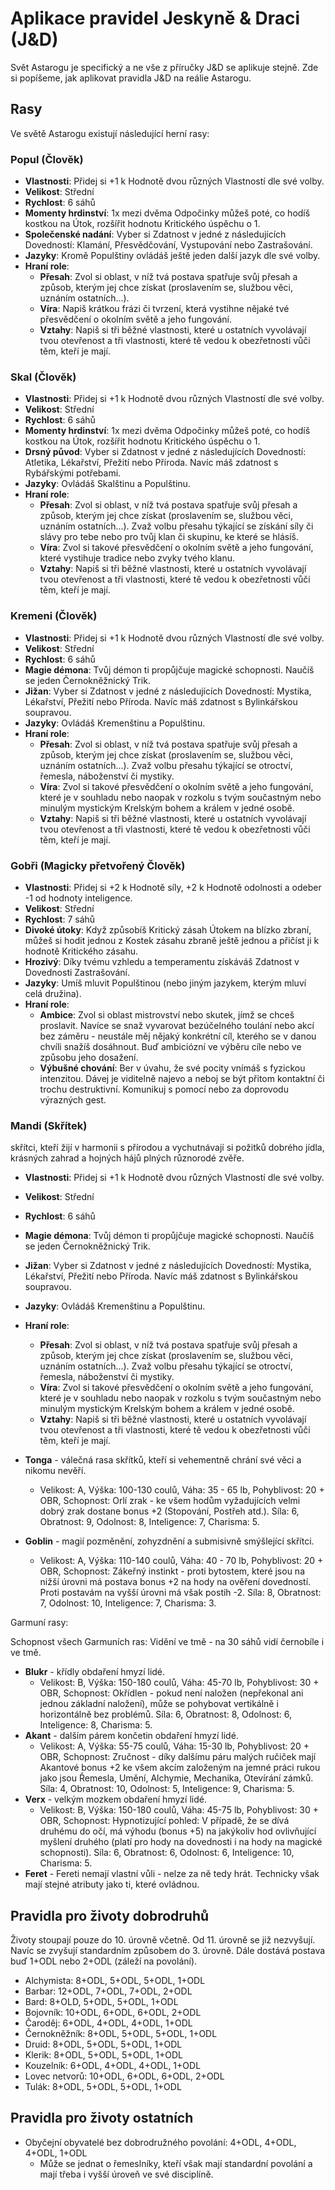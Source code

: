 # Aplikace pravidel Jeskyně & Draci (J&D)

Svět Astarogu je specifický a ne vše z příručky J&D se aplikuje stejně. Zde si popíšeme, jak aplikovat pravidla J&D na reálie Astarogu.

## Rasy

Ve světě Astarogu existují následující herní rasy:

### Popul (Člověk)

* **Vlastnosti**: Přidej si +1 k Hodnotě dvou různých Vlastností dle své volby.
* **Velikost**: Střední
* **Rychlost**: 6 sáhů
* **Momenty hrdinství**: 1x mezi dvěma Odpočinky můžeš poté, co hodíš kostkou na Útok, rozšířit hodnotu Kritického úspěchu o 1.
* **Společenské nadání**: Vyber si Zdatnost v jedné z následujících Dovedností: Klamání, Přesvědčování, Vystupování nebo Zastrašování.
* **Jazyky**: Kromě Populštiny ovládáš ještě jeden další jazyk dle své volby.
* **Hraní role**:
  * **Přesah**: Zvol si oblast, v níž tvá postava spatřuje svůj přesah a způsob, kterým jej chce získat (proslavením se, službou věci, uznáním ostatních...).
  * **Víra**: Napiš krátkou frázi či tvrzení, která vystihne nějaké tvé přesvědčení o okolním světě a jeho fungování.
  * **Vztahy**: Napiš si tři běžné vlastnosti, které u ostatních vyvolávají tvou otevřenost a tři vlastnosti, které tě vedou k obezřetnosti vůči těm, kteří je mají.

### Skal (Člověk)

* **Vlastnosti**: Přidej si +1 k Hodnotě dvou různých Vlastností dle své volby.
* **Velikost**: Střední
* **Rychlost**: 6 sáhů
* **Momenty hrdinství**: 1x mezi dvěma Odpočinky můžeš poté, co hodíš kostkou na Útok, rozšířit hodnotu Kritického úspěchu o 1.
* **Drsný původ**: Vyber si Zdatnost v jedné z následujících Dovedností: Atletika, Lékařství, Přežití nebo Příroda. Navíc máš zdatnost s Rybářskými potřebami.
* **Jazyky**: Ovládáš Skalštinu a Populštinu.
* **Hraní role**:
  * **Přesah**: Zvol si oblast, v níž tvá postava spatřuje svůj přesah a způsob, kterým jej chce získat (proslavením se, službou věci, uznáním ostatních...). Zvaž volbu přesahu týkající se získání síly či slávy pro tebe nebo pro tvůj klan či skupinu, ke které se hlásíš.
  * **Víra**: Zvol si takové přesvědčení o okolním
    světě a jeho fungování, které vystihuje tradice
    nebo zvyky tvého klanu.
  * **Vztahy**: Napiš si tři běžné vlastnosti, které u ostatních vyvolávají tvou otevřenost a tři vlastnosti, které tě vedou k obezřetnosti vůči těm, kteří je mají.

### Kremeni (Člověk)

* **Vlastnosti**: Přidej si +1 k Hodnotě dvou různých Vlastností dle své volby.
* **Velikost**: Střední
* **Rychlost**: 6 sáhů
* **Magie démona**: Tvůj démon ti propůjčuje magické schopnosti. Naučíš se jeden Černokněžnický Trik.
* **Jižan**: Vyber si Zdatnost v jedné z následujících Dovedností: Mystika, Lékařství, Přežití nebo Příroda. Navíc máš zdatnost s Bylinkářskou soupravou.
* **Jazyky**: Ovládáš Kremenštinu a Populštinu.
* **Hraní role**:
  * **Přesah**: Zvol si oblast, v níž tvá postava spatřuje svůj přesah a způsob, kterým jej chce získat (proslavením se, službou věci, uznáním ostatních...). Zvaž volbu přesahu týkající se otroctví, řemesla, náboženství či mystiky.
  * **Víra**: Zvol si takové přesvědčení o okolním
    světě a jeho fungování, které je v souhladu nebo naopak v rozkolu s tvým součastným nebo minulým mystickým Krelským bohem a králem v jedné osobě. 
  * **Vztahy**: Napiš si tři běžné vlastnosti, které u ostatních vyvolávají tvou otevřenost a tři vlastnosti, které tě vedou k obezřetnosti vůči těm, kteří je mají.

### Gobři (Magicky přetvořený Člověk)

* **Vlastnosti**: Přidej si +2 k Hodnotě síly, +2 k Hodnotě odolnosti a odeber -1 od hodnoty inteligence.
* **Velikost**: Střední
* **Rychlost**: 7 sáhů
* **Divoké útoky**: Když způsobíš Kritický zásah Útokem na blízko zbraní, můžeš si hodit jednou z Kostek zásahu zbraně ještě jednou a přičíst ji k hodnotě Kritického zásahu.
* **Hrozivý**: Díky tvému vzhledu a temperamentu získáváš Zdatnost v Dovednosti Zastrašování.
* **Jazyky**: Umíš mluvit Populštinou (nebo jiným jazykem, kterým mluví celá družina).
* **Hraní role**:
  * **Ambice**: Zvol si oblast mistrovství nebo skutek, jímž se chceš proslavit. Navíce se snaž vyvarovat bezúčelného toulání nebo akcí bez záměru - neustále měj nějaký konkrétní cíl, kterého se v danou chvíli snažíš dosáhnout. Buď ambiciózní ve výběru cíle nebo ve způsobu jeho dosažení.
  * **Výbušné chování**: Ber v úvahu, že své pocity vnímáš s fyzickou intenzitou. Dávej je viditelně najevo a neboj se být přitom kontaktní či trochu destruktivní. Komunikuj s pomocí nebo za doprovodu výrazných gest.

### Mandi (Skřítek)

skřítci, kteří žijí v harmonii s přírodou a vychutnávají si požitků dobrého jídla, krásných zahrad a hojných hájů plných různorodé zvěře.

* **Vlastnosti**: Přidej si +1 k Hodnotě dvou různých Vlastností dle své volby.
* **Velikost**: Střední
* **Rychlost**: 6 sáhů
* **Magie démona**: Tvůj démon ti propůjčuje magické schopnosti. Naučíš se jeden Černokněžnický Trik.
* **Jižan**: Vyber si Zdatnost v jedné z následujících Dovedností: Mystika, Lékařství, Přežití nebo Příroda. Navíc máš zdatnost s Bylinkářskou soupravou.
* **Jazyky**: Ovládáš Kremenštinu a Populštinu.
* **Hraní role**:
  * **Přesah**: Zvol si oblast, v níž tvá postava spatřuje svůj přesah a způsob, kterým jej chce získat (proslavením se, službou věci, uznáním ostatních...). Zvaž volbu přesahu týkající se otroctví, řemesla, náboženství či mystiky.
  * **Víra**: Zvol si takové přesvědčení o okolním
    světě a jeho fungování, které je v souhladu nebo naopak v rozkolu s tvým součastným nebo minulým mystickým Krelským bohem a králem v jedné osobě.
  * **Vztahy**: Napiš si tři běžné vlastnosti, které u ostatních vyvolávají tvou otevřenost a tři vlastnosti, které tě vedou k obezřetnosti vůči těm, kteří je mají.

* **Tonga** - válečná rasa skřítků, kteří si vehementně chrání své věci a nikomu nevěří.
    * Velikost: A, Výška: 100-130 coulů, Váha: 35 - 65 lb, Pohyblivost: 20 + OBR, Schopnost: Orlí zrak - ke všem hodům vyžadujících velmi dobrý zrak dostane bonus +2 (Stopování, Postřeh atd.). Síla: 6, Obratnost: 9, Odolnost: 8, Inteligence: 7, Charisma: 5.
* **Goblin** - magií pozměnění, zohyzdnění a submisivně smýšlející skřítci.
    * Velikost: A, Výška: 110-140 coulů, Váha: 40 - 70 lb, Pohyblivost: 20 + OBR, Schopnost: Zákeřný instinkt - proti bytostem, které jsou na nižší úrovni má postava bonus +2 na hody na ověření dovedností. Proti postavám na vyšší úrovni má však postih -2. Síla: 8, Obratnost: 7, Odolnost: 10, Inteligence: 7, Charisma: 3.

Garmuní rasy:

Schopnost všech Garmuních ras: Vidění ve tmě - na 30 sáhů vidí černobíle i ve tmě.

* **Blukr** - křídly obdaření hmyzí lidé.
    * Velikost: B, Výška: 150-180 coulů, Váha: 45-70 lb, Pohyblivost: 30 + OBR, Schopnost: Okřídlen - pokud není naložen (nepřekonal ani jednou základní naložení), může se pohybovat vertikálně i horizontálně bez problémů. Síla: 6, Obratnost: 8, Odolnost: 6, Inteligence: 8, Charisma: 5.
* **Akant** - dalším párem končetin obdaření hmyzí lidé.
    * Velikost: A, Výška: 55-75 coulů, Váha: 15-30 lb, Pohyblivost: 20 + OBR, Schopnost: Zručnost - díky dalšímu páru malých ručiček mají Akantové bonus +2 ke všem akcím založeným na jemné práci rukou jako jsou Řemesla, Umění, Alchymie, Mechanika, Otevírání zámků. Síla: 4, Obratnost: 10, Odolnost: 5, Inteligence: 9, Charisma: 5.
* **Verx** - velkým mozkem obdaření hmyzí lidé.
    * Velikost: B, Výška: 150-180 coulů, Váha: 45-75 lb, Pohyblivost: 30 + OBR, Schopnost: Hypnotizující pohled: V případě, že se dívá druhému do očí, má výhodu (bonus +5) na jakýkoliv hod ovlivňující myšlení druhého (platí pro hody na dovednosti i na hody na magické schopnosti). Síla: 6, Obratnost: 6, Odolnost: 6, Inteligence: 10, Charisma: 5.
* **Feret** - Fereti nemají vlastní vůli - nelze za ně tedy hrát. Technicky však mají stejné atributy jako ti, které ovládnou.

## Pravidla pro životy dobrodruhů

Životy stoupají pouze do 10. úrovně včetně. Od 11. úrovně se již nezvyšují. Navíc se zvyšují standardním způsobem do 3. úrovně. Dále dostává postava buď 1+ODL nebo 2+ODL (záleží na povolání).

* Alchymista: 8+ODL, 5+ODL, 5+ODL, 1+ODL
* Barbar: 12+ODL, 7+ODL, 7+ODL, 2+ODL
* Bard: 8+OLD, 5+ODL, 5+ODL, 1+ODL
* Bojovník: 10+ODL, 6+ODL, 6+ODL, 2+ODL
* Čaroděj: 6+ODL, 4+ODL, 4+ODL, 1+ODL
* Černokněžník: 8+ODL, 5+ODL, 5+ODL, 1+ODL
* Druid: 8+ODL, 5+ODL, 5+ODL, 1+ODL
* Klerik: 8+ODL, 5+ODL, 5+ODL, 1+ODL
* Kouzelník: 6+ODL, 4+ODL, 4+ODL, 1+ODL
* Lovec netvorů: 10+ODL, 6+ODL, 6+ODL, 2+ODL
* Tulák: 8+ODL, 5+ODL, 5+ODL, 1+ODL

## Pravidla pro životy ostatních

* Obyčejní obyvatelé bez dobrodružného povolání: 4+ODL, 4+ODL, 4+ODL, 1+ODL
  * Může se jednat o řemeslníky, kteří však mají standardní povolání a mají třeba i vyšší úroveň ve své disciplíně.
